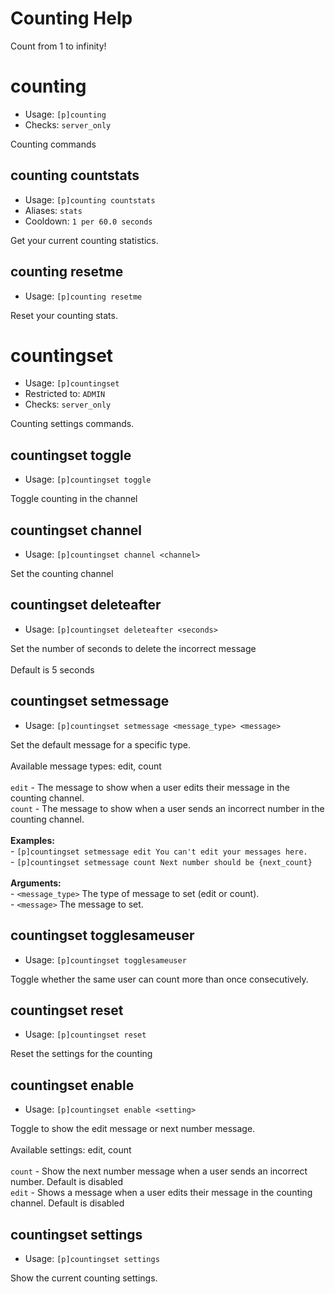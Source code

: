 # Counting Help

Count from 1 to infinity!

# counting
 - Usage: `[p]counting`
 - Checks: `server_only`

Counting commands

## counting countstats
 - Usage: `[p]counting countstats`
 - Aliases: `stats`
 - Cooldown: `1 per 60.0 seconds`

Get your current counting statistics.

## counting resetme
 - Usage: `[p]counting resetme`

Reset your counting stats.

# countingset
 - Usage: `[p]countingset`
 - Restricted to: `ADMIN`
 - Checks: `server_only`

Counting settings commands.

## countingset toggle
 - Usage: `[p]countingset toggle`

Toggle counting in the channel

## countingset channel
 - Usage: `[p]countingset channel <channel>`

Set the counting channel

## countingset deleteafter
 - Usage: `[p]countingset deleteafter <seconds>`

Set the number of seconds to delete the incorrect message<br/><br/>Default is 5 seconds

## countingset setmessage
 - Usage: `[p]countingset setmessage <message_type> <message>`

Set the default message for a specific type.<br/><br/>Available message types: edit, count<br/><br/>`edit` - The message to show when a user edits their message in the counting channel.<br/>`count` - The message to show when a user sends an incorrect number in the counting channel.<br/><br/>**Examples:**<br/>- `[p]countingset setmessage edit You can't edit your messages here.`<br/>- `[p]countingset setmessage count Next number should be {next_count}`<br/><br/>**Arguments:**<br/>- `<message_type>` The type of message to set (edit or count).<br/>- `<message>` The message to set.

## countingset togglesameuser
 - Usage: `[p]countingset togglesameuser`

Toggle whether the same user can count more than once consecutively.

## countingset reset
 - Usage: `[p]countingset reset`

Reset the settings for the counting

## countingset enable
 - Usage: `[p]countingset enable <setting>`

Toggle to show the edit message or next number message.<br/><br/>Available settings: edit, count<br/><br/>`count` - Show the next number message when a user sends an incorrect number. Default is disabled<br/>`edit` - Shows a message when a user edits their message in the counting channel. Default is disabled

## countingset settings
 - Usage: `[p]countingset settings`

Show the current counting settings.
